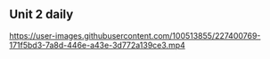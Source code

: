 ## Unit 2 daily


https://user-images.githubusercontent.com/100513855/227400769-171f5bd3-7a8d-446e-a43e-3d772a139ce3.mp4


